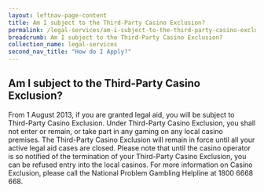 ```yaml
---
layout: leftnav-page-content
title: Am I subject to the Third-Party Casino Exclusion?
permalink: /legal-services/am-i-subject-to-the-third-party-casino-exclusion/
breadcrumb: Am I subject to the Third-Party Casino Exclusion?
collection_name: legal-services
second_nav_title: "How do I Apply?"
---
```


Am I subject to the Third-Party Casino Exclusion?
---

From 1 August 2013, if you are granted legal aid, you will be subject to Third-Party Casino Exclusion. Under Third-Party Casino Exclusion, you shall not enter or remain, or take part in any gaming on any local casino premises. The Third-Party Casino Exclusion will remain in force until all your active legal aid cases are closed. Please note that until the casino operator is so notified of the termination of your Third-Party Casino Exclusion, you can be refused entry into the local casinos. For more information on Casino Exclusion, please call the National Problem Gambling Helpline at 1800 6668 668.
